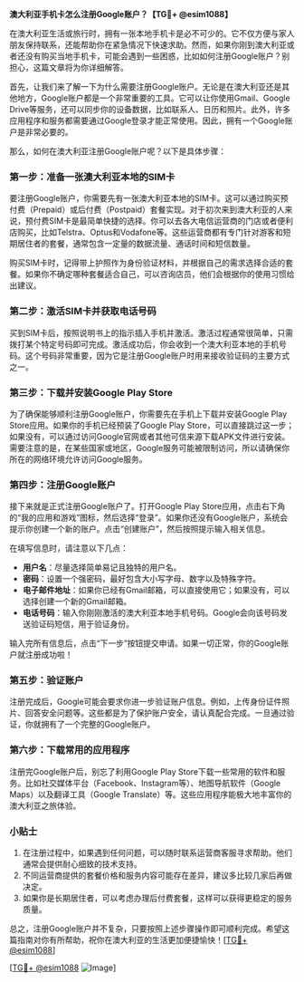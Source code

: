 **澳大利亚手机卡怎么注册Google账户？【TG💪+ @esim1088】**

在澳大利亚生活或旅行时，拥有一张本地手机卡是必不可少的。它不仅方便与家人朋友保持联系，还能帮助你在紧急情况下快速求助。然而，如果你刚到澳大利亚或者还没有购买当地手机卡，可能会遇到一些困惑，比如如何注册Google账户？别担心，这篇文章将为你详细解答。

首先，让我们来了解一下为什么需要注册Google账户。无论是在澳大利亚还是其他地方，Google账户都是一个非常重要的工具。它可以让你使用Gmail、Google Drive等服务，还可以同步你的设备数据，比如联系人、日历和照片。此外，许多应用程序和服务都需要通过Google登录才能正常使用。因此，拥有一个Google账户是非常必要的。

那么，如何在澳大利亚注册Google账户呢？以下是具体步骤：

### **第一步：准备一张澳大利亚本地的SIM卡**

要注册Google账户，你需要先有一张澳大利亚本地的SIM卡。这可以通过购买预付费（Prepaid）或后付费（Postpaid）套餐实现。对于初次来到澳大利亚的人来说，预付费SIM卡是最简单快捷的选择。你可以去各大电信运营商的门店或者便利店购买，比如Telstra、Optus和Vodafone等。这些运营商都有专门针对游客和短期居住者的套餐，通常包含一定量的数据流量、通话时间和短信数量。

购买SIM卡时，记得带上护照作为身份验证材料，并根据自己的需求选择合适的套餐。如果你不确定哪种套餐适合自己，可以咨询店员，他们会根据你的使用习惯给出建议。

### **第二步：激活SIM卡并获取电话号码**

买到SIM卡后，按照说明书上的指示插入手机并激活。激活过程通常很简单，只需拨打某个特定号码即可完成。激活成功后，你会收到一个澳大利亚本地的手机号码。这个号码非常重要，因为它是注册Google账户时用来接收验证码的主要方式之一。

### **第三步：下载并安装Google Play Store**

为了确保能够顺利注册Google账户，你需要先在手机上下载并安装Google Play Store应用。如果你的手机已经预装了Google Play Store，可以直接跳过这一步；如果没有，可以通过访问Google官网或者其他可信来源下载APK文件进行安装。需要注意的是，在某些国家或地区，Google服务可能被限制访问，所以请确保你所在的网络环境允许访问Google服务。

### **第四步：注册Google账户**

接下来就是正式注册Google账户了。打开Google Play Store应用，点击右下角的“我的应用和游戏”图标，然后选择“登录”。如果你还没有Google账户，系统会提示你创建一个新的账户。点击“创建账户”，然后按照提示输入相关信息。

在填写信息时，请注意以下几点：
- **用户名**：尽量选择简单易记且独特的用户名。
- **密码**：设置一个强密码，最好包含大小写字母、数字以及特殊字符。
- **电子邮件地址**：如果你已经有Gmail邮箱，可以直接使用它；如果没有，可以选择创建一个新的Gmail邮箱。
- **电话号码**：输入你刚刚激活的澳大利亚本地手机号码。Google会向该号码发送验证码短信，用于验证身份。

输入完所有信息后，点击“下一步”按钮提交申请。如果一切正常，你的Google账户就注册成功啦！

### **第五步：验证账户**

注册完成后，Google可能会要求你进一步验证账户信息。例如，上传身份证件照片、回答安全问题等。这些都是为了保护账户安全，请认真配合完成。一旦通过验证，你就拥有了一个完整的Google账户。

### **第六步：下载常用的应用程序**

注册完Google账户后，别忘了利用Google Play Store下载一些常用的软件和服务。比如社交媒体平台（Facebook、Instagram等）、地图导航软件（Google Maps）以及翻译工具（Google Translate）等。这些应用程序能极大地丰富你的澳大利亚之旅体验。

### **小贴士**

1. 在注册过程中，如果遇到任何问题，可以随时联系运营商客服寻求帮助。他们通常会提供耐心细致的技术支持。
2. 不同运营商提供的套餐价格和服务内容可能存在差异，建议多比较几家后再做决定。
3. 如果你是长期居住者，可以考虑办理后付费套餐，这样可以获得更稳定的服务质量。

总之，注册Google账户并不复杂，只要按照上述步骤操作即可顺利完成。希望这篇指南对你有所帮助，祝你在澳大利亚的生活更加便捷愉快！[[TG💪+ @esim1088](https://t.me/s/esim1088)]

[[TG💪+ @esim1088](https://t.me/s/esim1088) ![Image](https://i.postimg.cc/4NQfJmqS/Snipaste-2025-05-13-00-14-12.png)]